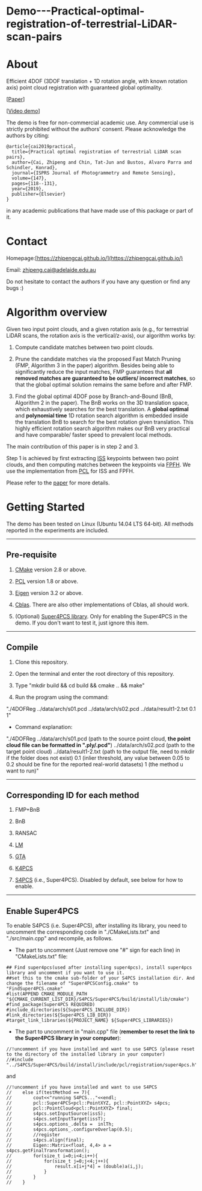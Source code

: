 # Demo---Practical-optimal-registration-of-terrestrial-LiDAR-scan-pairs

About
=====
Efficient 4DOF (3DOF translation + 1D rotation angle, with known rotation axis) point cloud registration with guaranteed global optimality. 

[[Paper](https://www.sciencedirect.com/science/article/pii/S0924271618303125?via%3Dihub)] 

[[Video demo](https://www.youtube.com/watch?v=MKzSN4bbs1o&feature=youtu.be)]

The demo is free for non-commercial academic use. Any commercial use is strictly 
prohibited without the authors' consent. Please acknowledge the authors by citing:

```
@article{cai2019practical,
  title={Practical optimal registration of terrestrial LiDAR scan pairs},
  author={Cai, Zhipeng and Chin, Tat-Jun and Bustos, Alvaro Parra and Schindler, Konrad},
  journal={ISPRS Journal of Photogrammetry and Remote Sensing},
  volume={147},
  pages={118--131},
  year={2019},
  publisher={Elsevier}
}
```
in any academic publications that have made use of this package or part of it.

Contact
=======
Homepage:[https://zhipengcai.github.io/](https://zhipengcai.github.io/) 

Email: zhipeng.cai@adelaide.edu.au

Do not hesitate to contact the authors if you have any question or find any bugs :)

Algorithm overview
==================

Given two input point clouds, and a given rotation axis (e.g., for terrestrial LiDAR scans, the rotation axis is the vertical/z-axis), our algorithm works by:

1. Compute candidate matches between two point clouds.

2. Prune the candidate matches via the proposed Fast Match Pruning (FMP, Algorithm 3 in the paper) algorithm. Besides being able to significantly reduce the input matches, FMP guarantees that **all removed matches are guaranteed to be outliers/ incorrect matches**, so that the global optimal solution remains the same before and after FMP.

3. Find the global optimal 4DOF pose by Branch-and-Bound (BnB, Algorithm 2 in the paper). The BnB works on the 3D translation space, which exhaustively searches for the best translation. A **global optimal** and **polynomial time** 1D rotation search algorithm is embedded inside the translation BnB to search for the best rotation given translation. This highly efficient rotation search algorithm makes our BnB very practical and have comparable/ faster speed to prevalent local methods.

The main contribution of this paper is in step 2 and 3.
 
Step 1 is achieved by first extracting [ISS](https://ieeexplore.ieee.org/document/5457637) keypoints between two point clouds, and then computing matches between the keypoints via [FPFH](https://ieeexplore.ieee.org/document/5152473). We use the implementation from [PCL](http://pointclouds.org/) for ISS and FPFH.

Please refer to the [paper](https://www.sciencedirect.com/science/article/pii/S0924271618303125?via%3Dihub) for more details.

Getting Started
===============
The demo has been tested on Linux (Ubuntu 14.04 LTS 64-bit). All methods reported in the experiments are included.

-------------
Pre-requisite
-------------
1. [CMake](https://cmake.org/) version 2.8 or above.

2. [PCL](http://pointclouds.org/) version 1.8 or above.

3. [Eigen](http://eigen.tuxfamily.org/index.php?title=Main_Page) version 3.2 or above.

4. [Cblas](http://www.netlib.org/blas/). There are also other implementations of Cblas, all should work.

5. (Optional) [Super4PCS library](http://nmellado.github.io/Super4PCS/a05034.html). Only for enabling the Super4PCS in the demo. If you don't want to test it, just ignore this item.

-------
Compile
-------
1. Clone this repository.

2. Open the terminal and enter the root directory of this repository.

3. Type "mkdir build && cd build && cmake .. && make"

4. Run the program using the command:

"./4DOFReg ../data/arch/s01.pcd ../data/arch/s02.pcd ../data/result1-2.txt 0.1 1"

+ Command explanation:

"./4DOFReg ../data/arch/s01.pcd (path to the source point cloud, **the point cloud file can be formatted in ".ply/.pcd"**) ../data/arch/s02.pcd (path to the target point cloud) ../data/result1-2.txt (path to the output file, need to mkdir if the folder does not exist) 0.1 (inlier threshold, any value between 0.05 to 0.2 should be fine for the reported real-world datasets) 1 (the method u want to run)"

--------------------------------
Corresponding ID for each method
--------------------------------

1. FMP+BnB

2. BnB

3. RANSAC

4. [LM](http://vladlen.info/papers/fast-global-registration.pdf)

5. [GTA](http://www.dsi.unive.it/~rodola/cvpr2010.pdf)

6. [K4PCS](https://www.ethz.ch/content/dam/ethz/special-interest/baug/igp/photogrammetry-remote-sensing-dam/documents/pdf/thei_weg_schind_IJPRS2013.pdf)

7. [S4PCS](http://geometry.cs.ucl.ac.uk/projects/2014/super4PCS/super4pcs_low.pdf) (i.e., Super4PCS). Disabled by default, see below for how to enable.

--------------------------------
Enable Super4PCS
--------------------------------

To enable S4PCS (i.e. Super4PCS), after installing its library, you need to uncomment the corresponding code in "./CMakeLists.txt" and "./src/main.cpp" and recompile, as follows.

+ The part to uncomment (Just remove one "#" sign for each line) in "CMakeLists.txt" file:

```
## Find super4pcs(used after installing super4pcs), install super4pcs library and uncomment if you want to use it.
##set this to the cmake sub-folder of your S4PCS installation dir. And change the filename of "Super4PCSConfig.cmake" to "FindSuper4PCS.cmake"
#list(APPEND CMAKE_MODULE_PATH "${CMAKE_CURRENT_LIST_DIR}/S4PCS/Super4PCS/build/install/lib/cmake")
#find_package(Super4PCS REQUIRED)
#include_directories(${Super4PCS_INCLUDE_DIR})
#link_directories(${Super4PCS_LIB_DIR})
#target_link_libraries(${PROJECT_NAME} ${Super4PCS_LIBRARIES})
```
  
+ The part to uncomment in "main.cpp" file (**remember to reset the link to the Super4PCS library in your computer**):
```
//!uncomment if you have installed and want to use S4PCS (please reset to the directory of the installed library in your computer)
//#include "../S4PCS/Super4PCS/build/install/include/pcl/registration/super4pcs.h"
```
and
 
```
//!uncomment if you have installed and want to use S4PCS
//    else if(testMethod == 7){
//        cout<<"running S4PCS..."<<endl;
//        pcl::Super4PCS<pcl::PointXYZ, pcl::PointXYZ> s4pcs;
//        pcl::PointCloud<pcl::PointXYZ> final;
//        s4pcs.setInputSource(issS);
//        s4pcs.setInputTarget(issT);
//        s4pcs.options_.delta =  inlTh;
//        s4pcs.options_.configureOverlap(0.5);
//        //register
//        s4pcs.align(final);
//        Eigen::Matrix<float, 4,4> a = s4pcs.getFinalTransformation();
//        for(size_t i=0;i<4;i++){
//            for(size_t j=0;j<4;j++){
//                result.x[i+j*4] = (double)a(i,j);
//            }
//        }
//    }
```

